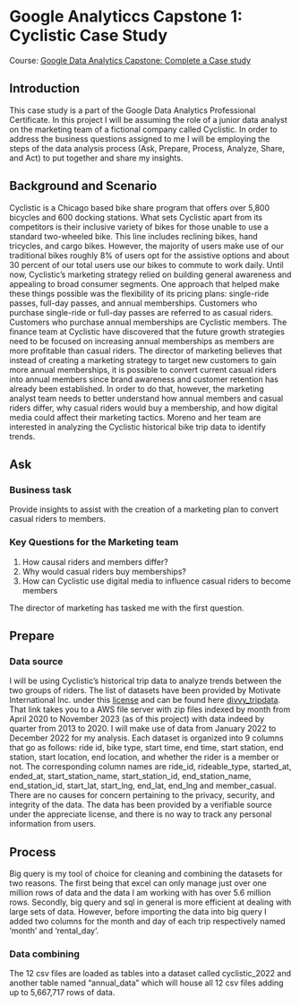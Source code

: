 # Google Analyticcs Capstone 1: Cyclistic Case Study
Course: [Google Data Analytics Capstone: Complete a Case study](https://www.coursera.org/learn/google-data-analytics-capstone)

## Introduction
This case study is a part of the Google Data Analytics Professional Certificate. In this project I will be assuming the role of a junior data analyst on the marketing team of a fictional company called Cyclistic. In order to address the business questions assigned to me I will be employing the steps of the data analysis process (Ask, Prepare, Process, Analyze, Share, and Act) to put together and share my insights. 
## Background and Scenario 
Cyclistic is a Chicago based bike share program that offers over 5,800 bicycles and 600 docking stations. What sets Cyclistic apart from its competitors is their inclusive variety of bikes for those unable to use a standard two-wheeled bike. This line includes reclining bikes, hand tricycles, and cargo bikes. However, the majority of users make use of our traditional bikes roughly 8% of users opt for the assistive options and about 30 percent of our total users use our bikes to commute to work daily. 
Until now, Cyclistic’s marketing strategy relied on building general awareness and appealing to broad consumer segments. One approach that helped make these things possible was the flexibility of its pricing plans: single-ride passes, full-day passes, and annual memberships. Customers who purchase single-ride or full-day passes are referred to as casual riders. Customers who purchase annual memberships are Cyclistic members. 
The finance team at Cyclistic have discovered that the future growth strategies need to be focused on increasing annual memberships as members are more profitable than casual riders. The director of marketing believes that instead of creating a marketing strategy to target new customers to gain more annual memberships, it is possible to convert current casual riders into annual members since brand awareness and customer retention has already been established. 
In order to do that, however, the marketing analyst team needs to better understand how annual members and casual riders differ, why casual riders would buy a membership, and how digital media could affect their marketing tactics. Moreno and her team are interested in analyzing the Cyclistic historical bike trip data to identify trends. 
## Ask 
### Business task 
Provide insights to assist with the creation of a marketing plan to convert casual riders to members.
### Key Questions for the Marketing team 
1. How causal riders and members differ?
1. Why would casual riders buy memberships?
1. How can Cyclistic use digital media to influence casual riders to become members
   
The director of marketing has tasked me with the first question. 
## Prepare 
### Data source 
I will be using Cyclistic’s historical trip data to analyze trends between the two groups of riders. The list of datasets have been provided by Motivate International Inc. under this [license](https://divvybikes.com/data-license-agreement) and can be found here [divvy_tripdata](https://divvy-tripdata.s3.amazonaws.com/index.html). That link takes you to a AWS file server with zip files indexed by month from April 2020 to November 2023 (as of this project) with data indeed by quarter from 2013 to 2020. I will make use of data from January 2022 to December 2022 for my analysis. Each dataset is organized into 9 columns that go as follows: ride id, bike type, start time, end time, start station, end station, start location, end location, and whether the rider is a member or not. The corresponding column names are ride_id, rideable_type, started_at, ended_at, start_station_name, start_station_id, end_station_name, end_station_id, start_lat, start_lng, end_lat, end_lng and member_casual. There are no causes for concern pertaining to the privacy, security, and integrity of the data. The data has been provided by a verifiable source under the appreciate license, and there is no way to track any personal information from users. 
## Process 
Big query is my tool of choice for cleaning and combining the datasets for two reasons. The first being that excel can only manage just over one million rows of data and the data I am working with has over 5.6 million rows. Secondly, big query and sql in general is more efficient at dealing with large sets of data. However, before importing the data into big query I added two columns for the month and day of each trip respectively named ‘month’ and ‘rental_day’. 
### Data combining 
The 12 csv files are loaded as tables into a dataset called cyclistic_2022 and another table named “annual_data” which will house all 12 csv files adding up to 5,667,717 rows of data. 

